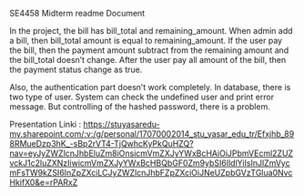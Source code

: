 SE4458 Midterm readme Document

In the project, the bill has bill_total and remaining_amount. When admin add a bill, then bill_total amount is equal to remaining_amount. If the user pay the bill, then the payment amount subtract from the remaining amount and the bill_total doesn’t change. After the user pay all amount of the bill, then the payment status change as true.

Also, the authentication part doesn’t work completely. In database, there is two type of user. System can check the undefined user and print error message. But controlling of the hashed password, there is a problem.

Presentation Linki : https://stuyasaredu-my.sharepoint.com/:v:/g/personal/17070002014_stu_yasar_edu_tr/Efxjhb_898RMueDzp3hK_-sBp2rVT4-TjQwhcKyPkQuHZQ?nav=eyJyZWZlcnJhbEluZm8iOnsicmVmZXJyYWxBcHAiOiJPbmVEcml2ZUZvckJ1c2luZXNzIiwicmVmZXJyYWxBcHBQbGF0Zm9ybSI6IldlYiIsInJlZmVycmFsTW9kZSI6InZpZXciLCJyZWZlcnJhbFZpZXciOiJNeUZpbGVzTGlua0NvcHkifX0&e=rPARxZ
